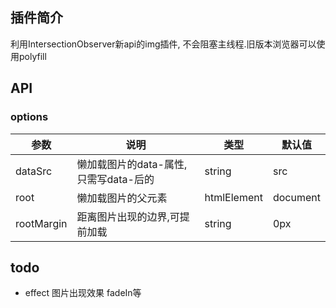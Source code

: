 ## 插件简介

利用IntersectionObserver新api的img插件, 不会阻塞主线程.旧版本浏览器可以使用polyfill

## API

### options

参数 | 说明 | 类型 | 默认值
---|--- |--- |---
dataSrc | 懒加载图片的data-属性,只需写data-后的 | string| src
root | 懒加载图片的父元素 | htmlElement | document
rootMargin | 距离图片出现的边界,可提前加载 | string | 0px

## todo
* effect 图片出现效果 fadeIn等
